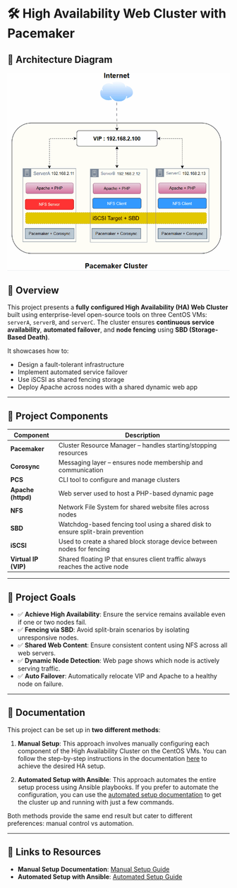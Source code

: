# 🛠️ High Availability Web Cluster with Pacemaker

## 🧠 Architecture Diagram

![Automated Photo](Animation.gif)

## 📘 Overview

This project presents a **fully configured High Availability (HA) Web Cluster** built using enterprise-level open-source tools on three CentOS VMs: `serverA`, `serverB`, and `serverC`. The cluster ensures **continuous service availability**, **automated failover**, and **node fencing** using **SBD (Storage-Based Death)**.

It showcases how to:

- Design a fault-tolerant infrastructure
- Implement automated service failover
- Use iSCSI as shared fencing storage
- Deploy Apache across nodes with a shared dynamic web app

---

## 🧱 Project Components

| Component | Description |
| --- | --- |
| **Pacemaker** | Cluster Resource Manager – handles starting/stopping resources |
| **Corosync** | Messaging layer – ensures node membership and communication |
| **PCS** | CLI tool to configure and manage clusters |
| **Apache (httpd)** | Web server used to host a PHP-based dynamic page |
| **NFS** | Network File System for shared website files across nodes |
| **SBD** | Watchdog-based fencing tool using a shared disk to ensure split-brain prevention |
| **iSCSI** | Used to create a shared block storage device between nodes for fencing |
| **Virtual IP (VIP)** | Shared floating IP that ensures client traffic always reaches the active node |

---

## 🎯 Project Goals

- ✅ **Achieve High Availability**: Ensure the service remains available even if one or two nodes fail.
- ✅ **Fencing via SBD**: Avoid split-brain scenarios by isolating unresponsive nodes.
- ✅ **Shared Web Content**: Ensure consistent content using NFS across all web servers.
- ✅ **Dynamic Node Detection**: Web page shows which node is actively serving traffic.
- ✅ **Auto Failover**: Automatically relocate VIP and Apache to a healthy node on failure.

---

## 📝 Documentation

This project can be set up in **two different methods**:

1. **Manual Setup**: This approach involves manually configuring each component of the High Availability Cluster on the CentOS VMs. You can follow the step-by-step instructions in the documentation [here](manual-setup-link) to achieve the desired HA setup.

2. **Automated Setup with Ansible**: This approach automates the entire setup process using Ansible playbooks. If you prefer to automate the configuration, you can use the [automated setup documentation](automated-setup-link) to get the cluster up and running with just a few commands.

Both methods provide the same end result but cater to different preferences: manual control vs automation.

---

## 🔗 Links to Resources

- **Manual Setup Documentation**: [Manual Setup Guide](manual-setup-link)
- **Automated Setup with Ansible**: [Automated Setup Guide](automated-setup-link)

